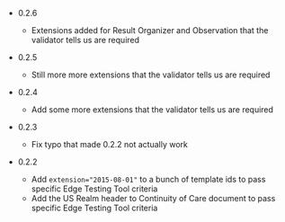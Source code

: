- 0.2.6

  - Extensions added for Result Organizer and Observation that the validator tells us are required

- 0.2.5

  - Still more more extensions that the validator tells us are required

- 0.2.4

  - Add some more extensions that the validator tells us are required

- 0.2.3

  - Fix typo that made 0.2.2 not actually work

- 0.2.2

  - Add `extension="2015-08-01"` to a bunch of template ids to pass specific Edge Testing Tool criteria
  - Add the US Realm header to Continuity of Care document to pass specific Edge Testing Tool criteria
